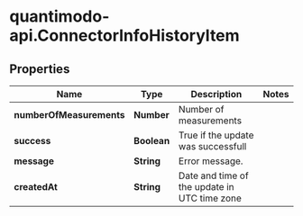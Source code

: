 # quantimodo-api.ConnectorInfoHistoryItem

## Properties
Name | Type | Description | Notes
------------ | ------------- | ------------- | -------------
**numberOfMeasurements** | **Number** | Number of measurements | 
**success** | **Boolean** | True if the update was successfull | 
**message** | **String** | Error message. | 
**createdAt** | **String** | Date and time of the update in UTC time zone | 


